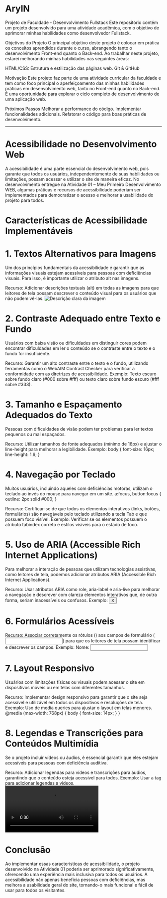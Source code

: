 # AryIN

Projeto de Faculdade - Desenvolvimento Fullstack
Este repositório contém um projeto desenvolvido para uma atividade acadêmica, com o objetivo de aprimorar minhas habilidades como desenvolvedor Fullstack.

Objetivos do Projeto
O principal objetivo deste projeto é colocar em prática os conceitos aprendidos durante o curso, abrangendo tanto o desenvolvimento Front-end quanto o Back-end. Ao trabalhar neste projeto, estarei melhorando minhas habilidades nas seguintes áreas:

HTML/CSS: Estrutura e estilização das páginas web.
Git & GitHub

Motivação
Este projeto faz parte de uma atividade curricular da faculdade e tem como foco principal o aperfeiçoamento das minhas habilidades práticas em desenvolvimento web, tanto no Front-end quanto no Back-end. É uma oportunidade para explorar o ciclo completo de desenvolvimento de uma aplicação web.

Próximos Passos
Melhorar a performance do código.
Implementar funcionalidades adicionais.
Refatorar o código para boas práticas de desenvolvimento.

-----------------------------------------------------------------------------------------------------------------------------------------------------------------------------------------------------------------------------------------------------------------

# Acessibilidade no Desenvolvimento Web
A acessibilidade é uma parte essencial do desenvolvimento web, pois garante que todos os usuários, independentemente de suas habilidades ou limitações, possam acessar e utilizar o site de maneira eficaz. No desenvolvimento entregue na Atividade 01 – Meu Primeiro Desenvolvimento WEB, algumas práticas e recursos de acessibilidade poderiam ser implementados para democratizar o acesso e melhorar a usabilidade do projeto para todos.

# Características de Acessibilidade Implementáveis
# 1. Textos Alternativos para Imagens
Um dos princípios fundamentais da acessibilidade é garantir que as informações visuais estejam acessíveis para pessoas com deficiências visuais. Para isso, é importante utilizar o atributo alt nas imagens.

Recurso: Adicionar descrições textuais (alt) em todas as imagens para que leitores de tela possam descrever o conteúdo visual para os usuários que não podem vê-las.
<img src="imagem.jpg" alt="Descrição clara da imagem">

# 2. Contraste Adequado entre Texto e Fundo
Usuários com baixa visão ou dificuldades em distinguir cores podem encontrar dificuldades em ler o conteúdo se o contraste entre o texto e o fundo for insuficiente.

Recurso: Garantir um alto contraste entre o texto e o fundo, utilizando ferramentas como o WebAIM Contrast Checker para verificar a conformidade com as diretrizes de acessibilidade.
Exemplo:
Texto escuro sobre fundo claro (#000 sobre #fff) ou texto claro sobre fundo escuro (#fff sobre #333).

# 3. Tamanho e Espaçamento Adequados do Texto
Pessoas com dificuldades de visão podem ter problemas para ler textos pequenos ou mal espaçados.

Recurso: Utilizar tamanhos de fonte adequados (mínimo de 16px) e ajustar o line-height para melhorar a legibilidade.
Exemplo:
body {
    font-size: 16px;
    line-height: 1.6;
}

# 4. Navegação por Teclado
Muitos usuários, incluindo aqueles com deficiências motoras, utilizam o teclado ao invés do mouse para navegar em um site.
a:focus, button:focus {
    outline: 2px solid #000;
}

Recurso: Certificar-se de que todos os elementos interativos (links, botões, formulários) são navegáveis pelo teclado utilizando a tecla Tab e que possuem foco visível.
Exemplo:
Verificar se os elementos possuem o atributo tabindex correto e estilos visíveis para o estado de foco.

# 5. Uso de ARIA (Accessible Rich Internet Applications)
Para melhorar a interação de pessoas que utilizam tecnologias assistivas, como leitores de tela, podemos adicionar atributos ARIA (Accessible Rich Internet Applications).

Recurso: Usar atributos ARIA como role, aria-label e aria-live para melhorar a navegação e descrever com clareza elementos interativos que, de outra forma, seriam inacessíveis ou confusos.
Exemplo:
<button aria-label="Fechar menu">X</button>

# 6. Formulários Acessíveis
Recurso: Associar corretamente os rótulos (<label>) aos campos de formulário (<input>) para que os leitores de tela possam identificar e descrever os campos.
Exemplo:
<label for="nome">Nome:</label>
<input type="text" id="nome" name="nome">

# 7. Layout Responsivo
Usuários com limitações físicas ou visuais podem acessar o site em dispositivos móveis ou em telas com diferentes tamanhos.

Recurso: Implementar design responsivo para garantir que o site seja acessível e utilizável em todos os dispositivos e resoluções de tela.
Exemplo:
Uso de media queries para ajustar o layout em telas menores.
@media (max-width: 768px) {
    body {
        font-size: 14px;
    }
}

# 8. Legendas e Transcrições para Conteúdos Multimídia
Se o projeto incluir vídeos ou áudios, é essencial garantir que eles estejam acessíveis para pessoas com deficiência auditiva.

Recurso: Adicionar legendas para vídeos e transcrições para áudios, garantindo que o conteúdo esteja acessível para todos.
Exemplo: Usar a tag <track> para adicionar legendas a vídeos.
<video controls>
    <source src="video.mp4" type="video/mp4">
    <track src="legendas.vtt" kind="subtitles" srclang="pt-br" label="Português">
</video>

# Conclusão
Ao implementar essas características de acessibilidade, o projeto desenvolvido na Atividade 01 poderia ser aprimorado significativamente, oferecendo uma experiência mais inclusiva para todos os usuários. A acessibilidade não apenas beneficia pessoas com deficiências, mas melhora a usabilidade geral do site, tornando-o mais funcional e fácil de usar para todos os visitantes.
